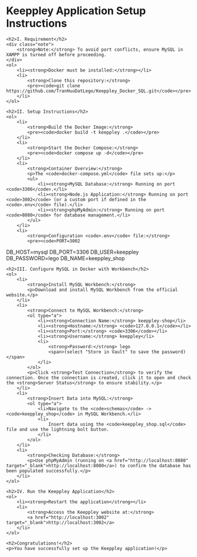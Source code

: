 <h1>Keeppley Application Setup Instructions</h1>

    <h2>I. Requirement</h2>
    <div class="note">
        <strong>Note:</strong> To avoid port conflicts, ensure MySQL in XAMPP is turned off before proceeding.
    </div>
    <ol>
        <li><strong>Docker must be installed:</strong></li>
        <li>
            <strong>Clone this repository:</strong>
            <pre><code>git clone https://github.com/TranHuuDatLego/Keeppley_Docker_SQL.git</code></pre>
        </li>
    </ol>

    <h2>II. Setup Instructions</h2>
    <ol>
        <li>
            <strong>Build the Docker Image:</strong>
            <pre><code>docker build -t keeppley .</code></pre>
        </li>
        <li>
            <strong>Start the Docker Compose:</strong>
            <pre><code>docker compose up -d</code></pre>
        </li>
        <li>
            <strong>Container Overview:</strong>
            <p>The <code>docker-compose.yml</code> file sets up:</p>
            <ul>
                <li><strong>MySQL Database:</strong> Running on port <code>3306</code>.</li>
                <li><strong>Node.js Application:</strong> Running on port <code>3002</code> (or a custom port if defined in the <code>.env</code> file).</li>
                <li><strong>phpMyAdmin:</strong> Running on port <code>8080</code> for database management.</li>
            </ul>
        </li>
        <li>
            <strong>Configuration <code>.env</code> file:</strong>
            <pre><code>PORT=3002
DB_HOST=mysql
DB_PORT=3306
DB_USER=keeppley
DB_PASSWORD=lego
DB_NAME=keeppley_shop</code></pre>
        </li>
    </ol>

    <h2>III. Configure MySQL in Docker with Workbench</h2>
    <ol>
        <li>
            <strong>Install MySQL Workbench:</strong>
            <p>Download and install MySQL Workbench from the official website.</p>
        </li>
        <li>
            <strong>Connect to MySQL Workbench:</strong>
            <ol type="a">
                <li><strong>Connection Name:</strong> keeppley-shop</li>
                <li><strong>Hostname:</strong> <code>127.0.0.1</code></li>
                <li><strong>Port:</strong> <code>3306</code></li>
                <li><strong>Username:</strong> keeppley</li>
                <li>
                    <strong>Password:</strong> lego 
                    <span>(select "Store in Vault" to save the password)</span>
                </li>
            </ol>
            <p>Click <strong>Test Connection</strong> to verify the connection. Once the connection is created, click it to open and check the <strong>Server Status</strong> to ensure stability.</p>
        </li>
        <li>
            <strong>Insert Data into MySQL:</strong>
            <ol type="a">
                <li>Navigate to the <code>schemas</code> -> <code>keeppley_shop</code> in MySQL Workbench.</li>
                <li>
                    Insert data using the <code>keeppley_shop.sql</code> file and use the lightning bolt button.
                </li>
            </ol>
        </li>
        <li>
            <strong>Checking Database:</strong>
            <p>Use phpMyAdmin (running on <a href="http://localhost:8080" target="_blank">http://localhost:8080</a>) to confirm the database has been populated successfully.</p>
        </li>
    </ol>

    <h2>IV. Run the Keeppley Application</h2>
    <ol>
        <li><strong>Restart the application</strong></li>
        <li>
            <strong>Access the Keeppley website at:</strong>
            <a href="http://localhost:3002" target="_blank">http://localhost:3002</a>
        </li>
    </ol>

    <h2>Congratulations!</h2>
    <p>You have successfully set up the Keeppley application!</p>
